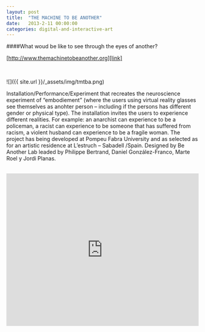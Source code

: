 ```yaml
---
layout: post
title:  "THE MACHINE TO BE ANOTHER"
date:   2013-2-11 00:00:00
categories: digital-and-interactive-art
---
```

####What woud be like to see through the eyes of another?<br/>

[http://www.themachinetobeanother.org][link]

[link]: http://www.themachinetobeanother.org
<br/>

![]({{ site.url }}/_assets/img/tmtba.png)


Installation/Performance/Experiment that recreates the neuroscience experiment of “embodiement” (where the users using virtual reality glasses see themselves as anohter person – including if the persons has different gender or physical type). The installation invites the users to experience different realities. For example: an anarchist can experience to be a policeman, a racist can experience to be someone that has suffered from racism, a violent husband can experience to be a fragile woman. The project has being developed at Pompeu Fabra University and as selected as for an artistic residence at L’estruch – Sabadell /Spain. Designed by Be Another Lab leaded by Philippe Bertrand, Daniel González-Franco, Marte Roel y Jordi Planas.<br/><br/>

<iframe src="http://player.vimeo.com/video/52845462?title=0&amp;byline=0&amp;portrait=0" frameborder="0" width="100%" height="400"></iframe><br/><br/>